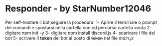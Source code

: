 # Responder - by StarNumber12046
Per self-hostare il bot,seguire la procedura:
1- Aprire il terminale o prompt dei comandi e spostarsi nella cartella con cd percorso cartella vuota
2- digitare npm init -y
3- digitare npm install discord.js
4- scaricare i file del bot
5- scrivere il **token** del _bot_ al posto di ~~token~~ nel file _main.js_
